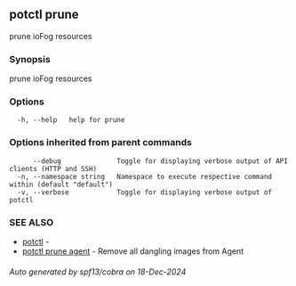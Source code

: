 ## potctl prune

prune ioFog resources

### Synopsis

prune ioFog resources

### Options

```
  -h, --help   help for prune
```

### Options inherited from parent commands

```
      --debug              Toggle for displaying verbose output of API clients (HTTP and SSH)
  -n, --namespace string   Namespace to execute respective command within (default "default")
  -v, --verbose            Toggle for displaying verbose output of potctl
```

### SEE ALSO

* [potctl](potctl.md)	 - 
* [potctl prune agent](potctl_prune_agent.md)	 - Remove all dangling images from Agent

###### Auto generated by spf13/cobra on 18-Dec-2024
